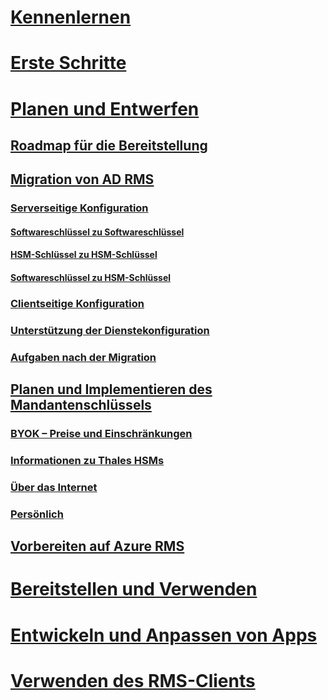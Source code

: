 # [Kennenlernen](/rights-management/understand-explore/azure-rights-management)
# [Erste Schritte](/rights-management/get-started/requirements-azure-rms)
# [Planen und Entwerfen](./deployment-roadmap.md)
## [Roadmap für die Bereitstellung](./deployment-roadmap.md)
## [Migration von AD RMS](./migrate-from-ad-rms-to-azure-rms.md)
### [Serverseitige Konfiguration](./migrate-from-ad-rms-phase1.md)
#### [Softwareschlüssel zu Softwareschlüssel](migrate-softwarekey-to-softwarekey.md)
#### [HSM-Schlüssel zu HSM-Schlüssel](migrate-hsmkey-to-hsmkey.md)
#### [Softwareschlüssel zu HSM-Schlüssel](migrate-softwarekey-to-hsmkey.md)
### [Clientseitige Konfiguration](./migrate-from-ad-rms-phase2.md)
### [Unterstützung der Dienstekonfiguration](./migrate-from-ad-rms-phase3.md)
### [Aufgaben nach der Migration](./migrate-from-ad-rms-phase4.md)
## [Planen und Implementieren des Mandantenschlüssels](./plan-implement-tenant-key.md)
### [BYOK – Preise und Einschränkungen](byok-price-restrictions.md)
### [Informationen zu Thales HSMs](thales-hsm.md)
### [Über das Internet](generate-tenant-key-internet.md)
### [Persönlich](generate-tenant-key-in-person.md)
## [Vorbereiten auf Azure RMS](./prepare.md)
# [Bereitstellen und Verwenden](/rights-management/deploy-use/activate-service)
# [Entwickeln und Anpassen von Apps](/rights-management/develop/developers-guide)
# [Verwenden des RMS-Clients](/rights-management/rms-client/use-client)

<!--HONumber=Apr16_HO3-->


